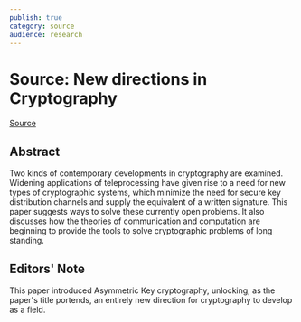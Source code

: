 ```yaml
---
publish: true
category: source
audience: research
---
```

# Source: New directions in Cryptography
[Source](https://ieeexplore.ieee.org/document/1055638) 
## Abstract
Two kinds of contemporary developments in cryptography are examined. Widening applications of teleprocessing have given rise to a need for new types of cryptographic systems, which minimize the need for secure key distribution channels and supply the equivalent of a written signature. This paper suggests ways to solve these currently open problems. It also discusses how the theories of communication and computation are beginning to provide the tools to solve cryptographic problems of long standing.

## Editors' Note
This paper introduced Asymmetric Key cryptography, unlocking, as the paper's title portends, an entirely new direction for cryptography to develop as a field.